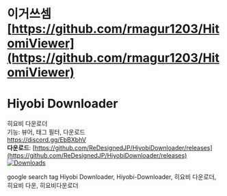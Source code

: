 # 이거쓰셈 [https://github.com/rmagur1203/HitomiViewer](https://github.com/rmagur1203/HitomiViewer)

# Hiyobi Downloader
히요비 다운로더  
기능: 뷰어, 태그 필터, 다운로드   
https://discord.gg/EbBXbhV  
__**다운로드**__: [https://github.com/ReDesignedJP/HiyobiDownloader/releases](https://github.com/ReDesignedJP/HiyobiDownloader/releases)  
[![Downloads](https://img.shields.io/github/downloads/ReDesignedJP/HiyobiDownloader/total?style=for-the-badge)]()  

google search tag Hiyobi Downloader, Hiyobi-Downloader, 히요비 다운로더, 히요비 다운, 히요비다운로더  
